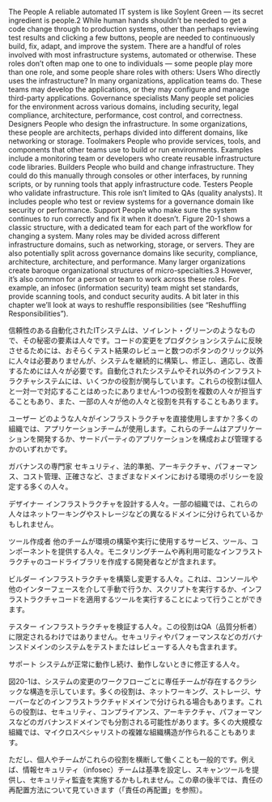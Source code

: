 The People A reliable automated IT system is like Soylent Green — its secret ingredient is people.2 While human hands shouldn’t be needed to get a code change through to production systems, other than perhaps reviewing test results and clicking a few buttons, people are needed to continuously build, fix, adapt, and improve the system. There are a handful of roles involved with most infrastructure systems, automated or otherwise. These roles don’t often map one to one to individuals — some people play more than one role, and some people share roles with others:
Users Who directly uses the infrastructure? In many organizations, application teams do. These teams may develop the applications, or they may configure and manage third-party applications. Governance specialists Many people set policies for the environment across various domains, including security, legal compliance, architecture, performance, cost control, and correctness. Designers People who design the infrastructure. In some organizations, these people are architects, perhaps divided into different domains, like networking or storage. Toolmakers People who provide services, tools, and components that other teams use to build or run environments. Examples include a monitoring team or developers who create reusable infrastructure code libraries. Builders People who build and change infrastructure. They could do this manually through consoles or other interfaces, by running scripts, or by running tools that apply infrastructure code. Testers People who validate infrastructure. This role isn’t limited to QAs (quality analysts). It includes people who test or review systems for a governance domain like security or performance. Support People who make sure the system continues to run correctly and fix it when it doesn’t. Figure 20-1 shows a classic structure, with a dedicated team for each part of the workflow for changing a system. Many roles may be divided across different infrastructure domains, such as networking, storage, or servers. They are also potentially split across governance domains like security, compliance, architecture,
architecture, and performance. Many larger organizations create baroque organizational structures of micro-specialties.3
However, it’s also common for a person or team to work across these roles. For example, an infosec (information security) team might set standards, provide scanning tools, and conduct security audits. A bit later in this chapter we’ll look at ways to reshuffle responsibilities (see “Reshuffling Responsibilities”).

信頼性のある自動化されたITシステムは、ソイレント・グリーンのようなもので、その秘密の要素は人々です。コードの変更をプロダクションシステムに反映させるためには、おそらくテスト結果のレビューと数つのボタンのクリック以外に人々は必要ありませんが、システムを継続的に構築し、修正し、適応し、改善するためには人々が必要です。自動化されたシステムやそれ以外のインフラストラクチャシステムには、いくつかの役割が関与しています。これらの役割は個人と一対一で対応することはめったにありません-1つの役割を複数の人々が担当することもあり、また、一部の人々が他の人々と役割を共有することもあります。

ユーザー
どのような人々がインフラストラクチャを直接使用しますか？多くの組織では、アプリケーションチームが使用します。これらのチームはアプリケーションを開発するか、サードパーティのアプリケーションを構成および管理するかのいずれかです。

ガバナンスの専門家
セキュリティ、法的準拠、アーキテクチャ、パフォーマンス、コスト管理、正確さなど、さまざまなドメインにおける環境のポリシーを設定する多くの人々。

デザイナー
インフラストラクチャを設計する人々。一部の組織では、これらの人々はネットワーキングやストレージなどの異なるドメインに分けられているかもしれません。

ツール作成者
他のチームが環境の構築や実行に使用するサービス、ツール、コンポーネントを提供する人々。モニタリングチームや再利用可能なインフラストラクチャのコードライブラリを作成する開発者などが含まれます。

ビルダー
インフラストラクチャを構築し変更する人々。これは、コンソールや他のインターフェースを介して手動で行うか、スクリプトを実行するか、インフラストラクチャコードを適用するツールを実行することによって行うことができます。

テスター
インフラストラクチャを検証する人々。この役割はQA（品質分析者）に限定されるわけではありません。セキュリティやパフォーマンスなどのガバナンスドメインのシステムをテストまたはレビューする人々も含まれます。

サポート
システムが正常に動作し続け、動作しないときに修正する人々。

図20-1は、システムの変更のワークフローごとに専任チームが存在するクラシックな構造を示しています。多くの役割は、ネットワーキング、ストレージ、サーバーなどのインフラストラクチャドメインで分けられる場合もあります。これらの役割は、セキュリティ、コンプライアンス、アーキテクチャ、パフォーマンスなどのガバナンスドメインでも分割される可能性があります。多くの大規模な組織では、マイクロスペシャリストの複雑な組織構造が作られることもあります。

ただし、個人やチームがこれらの役割を横断して働くことも一般的です。例えば、情報セキュリティ（infosec）チームは基準を設定し、スキャンツールを提供し、セキュリティ監査を実施するかもしれません。この章の後半では、責任の再配置方法について見ていきます（「責任の再配置」を参照）。